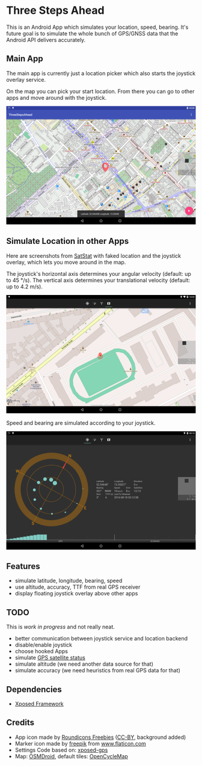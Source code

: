 # Three Steps Ahead

This is an Android App which simulates your location, speed, bearing.
It's future goal is to simulate the whole bunch of GPS/GNSS data that the Android API delivers accurately.

## Main App

The main app is currently just a location picker which also starts the joystick overlay service.

On the map you can pick your start location. From there you can go to other apps and move around with the joystick.

![](screenshots/v0.1-tsa.png)

## Simulate Location in other Apps

Here are screenshots from [SatStat](https://github.com/mvglasow/satstat) with faked location and the joystick overlay, which lets you move around in the map.

The joystick's horizontal axis determines your angular velocity (default: up to 45 °/s).
The vertical axis determines your translational velocity (default: up to 4.2 m/s).

![](screenshots/v0.1-satstat1.png)

Speed and bearing are simulated according to your joystick.

![](screenshots/v0.1-satstat2.png)

## Features

- simulate latitude, longitude, bearing, speed
- use altitude, accuracy, TTF from real GPS receiver
- display floating joystick overlay above other apps

## TODO

This is *work in progress* and not really neat.

- better communication between joystick service and location backend
- disable/enable joystick
- choose hooked Apps
- simulate [GPS satellite status](https://developer.android.com/reference/android/location/GpsSatellite.html)
- simulate altitude (we need another data source for that)
- simulate accuracy (we need heuristics from real GPS data for that)

## Dependencies

- [Xposed Framework](http://forum.xda-developers.com/showthread.php?t=3034811)

## Credits

- App icon made by [Roundicons Freebies](http://www.flaticon.com/authors/roundicons-freebies) ([CC-BY](https://creativecommons.org/licenses/by/3.0/), background added)
- Marker icon made by [freepik](http://www.flaticon.com/authors/freepik) from www.flaticon.com
- Settings Code based on: [xposed-gps](https://github.com/hilarycheng/xposed-gps)
- Map: [OSMDroid](https://github.com/osmdroid/osmdroid), default tiles: [OpenCycleMap](http://www.opencyclemap.org/)

